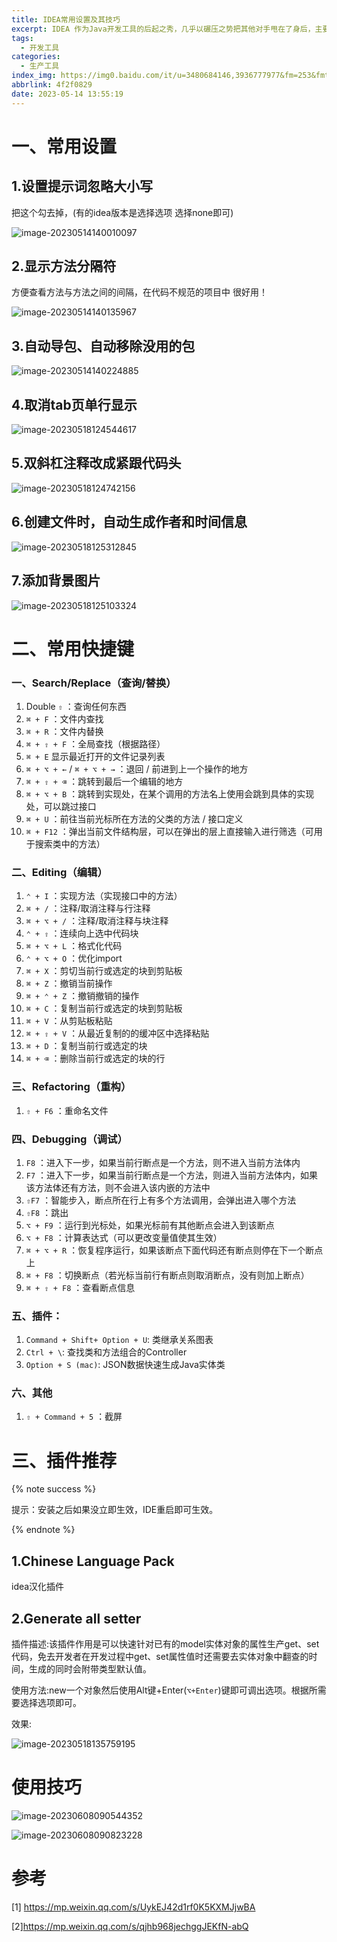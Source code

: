 ```yaml
---
title: IDEA常用设置及其技巧
excerpt: IDEA 作为Java开发工具的后起之秀，几乎以碾压之势把其他对手甩在了身后，主要原因还是归功于：好用；虽然有点重，但依旧瑕不掩瑜，内置了非常多的功能，大大提高了日常的开发效率，下面汇总了常用的使用小技巧，学会之后，让你的撸码效率直接起飞...
tags:
  - 开发工具
categories:
  - 生产工具
index_img: https://img0.baidu.com/it/u=3480684146,3936777977&fm=253&fmt=auto&app=138&f=JPEG?w=799&h=500
abbrlink: 4f2f0829
date: 2023-05-14 13:55:19
---
```


# 一、常用设置

## 1.设置提示词忽略大小写

把这个勾去掉，(有的idea版本是选择选项 选择none即可)

![image-20230514140010097](https://zibbo-blog.oss-cn-beijing.aliyuncs.com/blog/202305141400256.png)

## 2.显示方法分隔符
方便查看方法与方法之间的间隔，在代码不规范的项目中 很好用！

![image-20230514140135967](https://zibbo-blog.oss-cn-beijing.aliyuncs.com/blog/202305141401097.png)

## 3.自动导包、自动移除没用的包

![image-20230514140224885](https://zibbo-blog.oss-cn-beijing.aliyuncs.com/blog/202305141402385.png)

## 4.取消tab页单行显示

![image-20230518124544617](https://zibbo-blog.oss-cn-beijing.aliyuncs.com/blog/image-20230518124544617.png)

## 5.双斜杠注释改成紧跟代码头

![image-20230518124742156](https://zibbo-blog.oss-cn-beijing.aliyuncs.com/blog/image-20230518124742156.png)

## 6.创建文件时，自动生成作者和时间信息

![image-20230518125312845](https://zibbo-blog.oss-cn-beijing.aliyuncs.com/blog/image-20230518125312845.png)

## 7.添加背景图片

![image-20230518125103324](https://zibbo-blog.oss-cn-beijing.aliyuncs.com/blog/image-20230518125103324.png)

# 二、常用快捷键

### 一、Search/Replace（查询/替换）

1. Double `⇧` ：查询任何东西
2. `⌘ + F` ：文件内查找
3. `⌘ + R` ：文件内替换
4. `⌘ + ⇧ + F` ：全局查找（根据路径）
5. `⌘ + E` 显示最近打开的文件记录列表
6. `⌘ + ⌥ + ←` / `⌘ + ⌥ + →` ：退回 / 前进到上一个操作的地方
7. `⌘ + ⇧ + ⌫` ：跳转到最后一个编辑的地方
8. `⌘ + ⌥ + B` ：跳转到实现处，在某个调用的方法名上使用会跳到具体的实现处，可以跳过接口
9. `⌘ + U` ：前往当前光标所在方法的父类的方法 / 接口定义
10. `⌘ + F12` ：弹出当前文件结构层，可以在弹出的层上直接输入进行筛选（可用于搜索类中的方法）

### 二、Editing（编辑）

1. `⌃ + I` ：实现方法（实现接口中的方法）
2. `⌘ + /` ：注释/取消注释与行注释
3. `⌘ + ⌥ + /` ：注释/取消注释与块注释
4. `⌃ + ⇧` ：连续向上选中代码块
5. `⌘ + ⌥ + L` ：格式化代码
6. `⌃ + ⌥ + O` ：优化import
7. `⌘ + X` ：剪切当前行或选定的块到剪贴板
8. `⌘ + Z` ：撤销当前操作
9. `⌘ + ⌃ + Z` ：撤销撤销的操作
10. `⌘ + C` ：复制当前行或选定的块到剪贴板
11. `⌘ + V` ：从剪贴板粘贴
12. `⌘ + ⇧ + V` ：从最近复制的的缓冲区中选择粘贴
13. `⌘ + D` ：复制当前行或选定的块
14. `⌘ + ⌫` ：删除当前行或选定的块的行

### 三、Refactoring（重构）

1. `⇧ + F6` ：重命名文件

### 四、Debugging（调试）

1. `F8` ：进入下一步，如果当前行断点是一个方法，则不进入当前方法体内
2. `F7` ：进入下一步，如果当前行断点是一个方法，则进入当前方法体内，如果该方法体还有方法，则不会进入该内嵌的方法中
3. `⇧F7` ：智能步入，断点所在行上有多个方法调用，会弹出进入哪个方法
4. `⇧F8` ：跳出
5. `⌥ + F9` ：运行到光标处，如果光标前有其他断点会进入到该断点
6. `⌥ + F8` ：计算表达式（可以更改变量值使其生效）
7. `⌘ + ⌥ + R` ：恢复程序运行，如果该断点下面代码还有断点则停在下一个断点上
8. `⌘ + F8` ：切换断点（若光标当前行有断点则取消断点，没有则加上断点）
9. `⌘ + ⇧ + F8` ：查看断点信息

### 五、插件：

1. `Command + Shift+ Option + U`: 类继承关系图表
2. `Ctrl + \`: 查找类和方法组合的Controller
3. `Option + S (mac)`: JSON数据快速生成Java实体类

### 六、其他

1. `⇧ + Command + 5` ：截屏

# 三、插件推荐

{% note success %}

提示：安装之后如果没立即生效，IDE重启即可生效。

{% endnote %}

## 1.Chinese Language Pack

idea汉化插件

## 2.Generate all setter

插件描述:该插件作用是可以快速针对已有的model实体对象的属性生产get、set代码，免去开发者在开发过程中get、set属性值时还需要去实体对象中翻查的时间，生成的同时会附带类型默认值。

使用方法:new一个对象然后使用Alt键+Enter(`⌥+Enter`)键即可调出选项。根据所需要选择选项即可。

效果:

![image-20230518135759195](https://zibbo-blog.oss-cn-beijing.aliyuncs.com/blog/image-20230518135759195.png)



# 使用技巧

![image-20230608090544352](https://zibbo-blog.oss-cn-beijing.aliyuncs.com/blog/202306080905064.png)



![image-20230608090823228](https://zibbo-blog.oss-cn-beijing.aliyuncs.com/blog/202306080908286.png)

# 参考

[1] https://mp.weixin.qq.com/s/UykEJ42d1rf0K5KXMJjwBA

[2]https://mp.weixin.qq.com/s/qjhb968jechggJEKfN-abQ